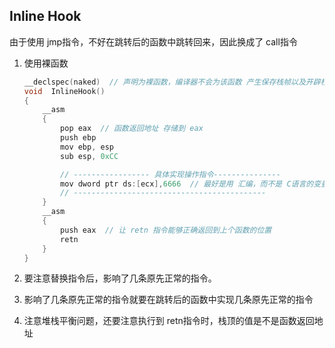 ﻿
## Inline Hook

由于使用 jmp指令，不好在跳转后的函数中跳转回来，因此换成了 call指令

1. 使用裸函数

    ```c
    __declspec(naked)  // 声明为裸函数，编译器不会为该函数 产生保存栈帧以及开辟栈空间的指令
    void  InlineHook()
    {
        __asm
        {
            pop eax  // 函数返回地址 存储到 eax
            push ebp
            mov ebp, esp
            sub esp, 0xCC

            // ----------------- 具体实现操作指令---------------
            mov dword ptr ds:[ecx],6666  // 最好是用 汇编，而不是 C语言的变量
            // -------------------------------------------
        }
        __asm
        {
            push eax  // 让 retn 指令能够正确返回到上个函数的位置
            retn
        }
    }
    ```

2. 要注意替换指令后，影响了几条原先正常的指令。

3. 影响了几条原先正常的指令就要在跳转后的函数中实现几条原先正常的指令

4. 注意堆栈平衡问题，还要注意执行到 retn指令时，栈顶的值是不是函数返回地址
